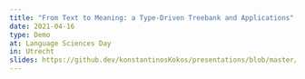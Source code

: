 ```yaml
---
title: "From Text to Meaning: a Type-Driven Treebank and Applications"
date: 2021-04-16
type: Demo
at: Language Sciences Day
in: Utrecht
slides: https://github.dev/konstantinosKokos/presentations/blob/master/LSD2021/LSD%202021.ipynb
---
```

